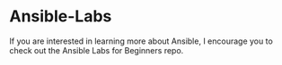 # Ansible-Labs
If you are interested in learning more about Ansible, I encourage you to check out the Ansible Labs for Beginners repo.
